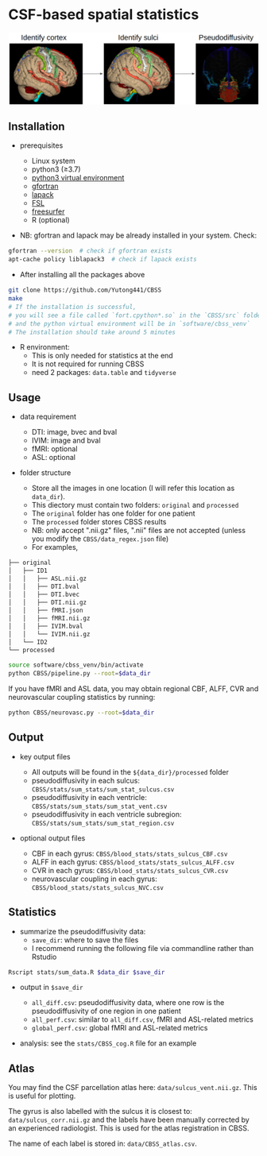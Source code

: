 # CSF-based spatial statistics

![CBSS](cbss_preview.png)

## Installation
* prerequisites
    - Linux system
    - python3 ($\geq$3.7)
    - [python3 virtual environment](https://tellor.io/blog/how-to-install-python-3-9-and-venv-on-ubuntu/)
    - [gfortran](https://fortran-lang.org/learn/os_setup/install_gfortran/)
    - [lapack](https://askubuntu.com/questions/623578/installing-blas-and-lapack-packages)
    - [FSL](https://fsl.fmrib.ox.ac.uk/fsl/fslwiki/FslInstallation)
    - [freesurfer](https://surfer.nmr.mgh.harvard.edu/fswiki/DownloadAndInstall)
    - R (optional)

* NB: gfortran and lapack may be already installed in your system. Check:
```bash
gfortran --version  # check if gfortran exists
apt-cache policy liblapack3  # check if lapack exists
```

* After installing all the packages above
```bash
git clone https://github.com/Yutong441/CBSS
make
# If the installation is successful,
# you will see a file called `fort.cpython*.so` in the `CBSS/src` folder
# and the python virtual environment will be in `software/cbss_venv`
# The installation should take around 5 minutes
```
 
* R environment:
    - This is only needed for statistics at the end
    - It is not required for running CBSS
    - need 2 packages: `data.table` and `tidyverse`

## Usage
* data requirement
    - DTI: image, bvec and bval
    - IVIM: image and bval
    - fMRI: optional
    - ASL: optional

* folder structure
    - Store all the images in one location (I will refer this location as `data_dir`).
    - This diectory must contain two folders: `original` and `processed`
    - The `original` folder has one folder for one patient
    - The `processed` folder stores CBSS results
    - NB: only accept ".nii.gz" files, ".nii" files are not accepted (unless you
    modify the `CBSS/data_regex.json` file)
    - For examples,

```
├── original
│   ├── ID1
│   │   ├── ASL.nii.gz
│   │   ├── DTI.bval
│   │   ├── DTI.bvec
│   │   ├── DTI.nii.gz
│   │   ├── fMRI.json
│   │   ├── fMRI.nii.gz
│   │   ├── IVIM.bval
│   │   └── IVIM.nii.gz
│   └── ID2
└── processed
```

```bash
source software/cbss_venv/bin/activate
python CBSS/pipeline.py --root=$data_dir
```

If you have fMRI and ASL data, you may obtain regional CBF, ALFF, CVR and
neurovascular coupling statistics by running:
```bash
python CBSS/neurovasc.py --root=$data_dir
```

## Output
* key output files
    - All outputs will be found in the `${data_dir}/processed` folder
    - pseudodiffusivity in each sulcus:
    `CBSS/stats/sum_stats/sum_stat_sulcus.csv`
    - pseudodiffusivity in each ventricle:
    `CBSS/stats/sum_stats/sum_stat_vent.csv`
    - pseudodiffusivity in each ventricle subregion:
    `CBSS/stats/sum_stats/sum_stat_region.csv`

* optional output files
    - CBF in each gyrus: `CBSS/blood_stats/stats_sulcus_CBF.csv`
    - ALFF in each gyrus: `CBSS/blood_stats/stats_sulcus_ALFF.csv`
    - CVR in each gyrus: `CBSS/blood_stats/stats_sulcus_CVR.csv`
    - neurovascular coupling in each gyrus:
    `CBSS/blood_stats/stats_sulcus_NVC.csv`

## Statistics
* summarize the pseudodiffusivity data:
    - `save_dir`: where to save the files
    - I recommend running the following file via commandline rather than Rstudio

```bash
Rscript stats/sum_data.R $data_dir $save_dir
```

* output in `$save_dir`
    - `all_diff.csv`: pseudodiffusivity data, where one row is the
    pseudodiffusivity of one region in one patient
    - `all_perf.csv`: similar to `all_diff.csv`, fMRI and ASL-related metrics
    - `global_perf.csv`: global fMRI and ASL-related metrics

* analysis: see the `stats/CBSS_cog.R` file for an example

## Atlas
You may find the CSF parcellation atlas here: `data/sulcus_vent.nii.gz`. This is
useful for plotting.

The gyrus is also labelled with the sulcus it is closest to:
`data/sulcus_corr.nii.gz` and the labels have been manually corrected by an
experienced radiologist. This is used for the atlas registration in CBSS.

The name of each label is stored in: `data/CBSS_atlas.csv`.
